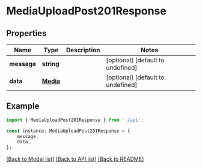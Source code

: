# MediaUploadPost201Response


## Properties

Name | Type | Description | Notes
------------ | ------------- | ------------- | -------------
**message** | **string** |  | [optional] [default to undefined]
**data** | [**Media**](Media.md) |  | [optional] [default to undefined]

## Example

```typescript
import { MediaUploadPost201Response } from './api';

const instance: MediaUploadPost201Response = {
    message,
    data,
};
```

[[Back to Model list]](../README.md#documentation-for-models) [[Back to API list]](../README.md#documentation-for-api-endpoints) [[Back to README]](../README.md)
